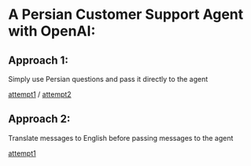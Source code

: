 # A Persian Customer Support Agent with OpenAI:

## Approach 1:
Simply use Persian questions and pass it directly to the agent

[attempt1](outputs/01-1.txt) / [attempt2](outputs/01-2.txt)

## Approach 2:
Translate messages to English before passing messages to the agent

[attempt1](outputs/02-1.txt)
